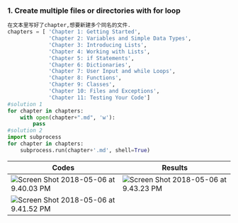 

### 1. Create multiple files or directories with for loop

```python
在文本里写好了chapter,想要新建多个同名的文件.
chapters = [ 'Chapter 1: Getting Started',
             'Chapter 2: Variables and Simple Data Types',
             'Chapter 3: Introducing Lists',
             'Chapter 4: Working with Lists',
             'Chapter 5: if Statements',
             'Chapter 6: Dictionaries',
             'Chapter 7: User Input and while Loops',
             'Chapter 8: Functions',
             'Chapter 9: Classes',
             'Chapter 10: Files and Exceptions',
             'Chapter 11: Testing Your Code']
#solution 1
for chapter in chapters:
    with open(chapter+".md", 'w'):
        pass
#solution 2
import subprocess
for chapter in chapters:
    subprocess.run(chapter+'.md', shell=True)
```

| Codes                                                        | Results                                                      |
| ------------------------------------------------------------ | ------------------------------------------------------------ |
| ![Screen Shot 2018-05-06 at 9.40.03 PM](https://ws1.sinaimg.cn/large/006tKfTcly1fr1ysfy6nhj30su0j4n0i.jpg) | ![Screen Shot 2018-05-06 at 9.43.23 PM](https://ws4.sinaimg.cn/large/006tKfTcly1fr1ysgr4bvj30n80cijtz.jpg) |
| ![Screen Shot 2018-05-06 at 9.41.52 PM](https://ws2.sinaimg.cn/large/006tKfTcly1fr1ysg6k2cj30s40720td.jpg) |                                                              |

